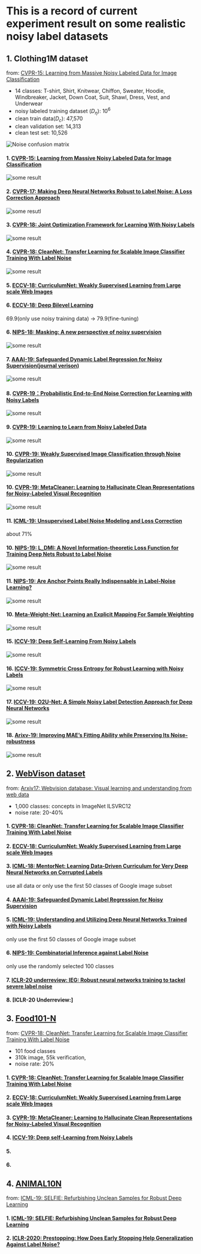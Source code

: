 
# This is a record of current experiment result on some realistic noisy label datasets

## 1. Clothing1M dataset
from: [CVPR-15: Learning from Massive Noisy Labeled Data for Image Classification](https://www.cv-foundation.org/openaccess/content_cvpr_2015/papers/Xiao_Learning_From_Massive_2015_CVPR_paper.pdf)
 + 14 classes: T-shirt, Shirt, Knitwear, Chiffon, Sweater, Hoodie, Windbreaker, Jacket, Down Coat, Suit, Shawl, Dress, Vest, and Underwear
 + noisy labeled training dataset ($D_\eta$): $10^6$
 + clean train data($D_c$): 47,570
 + clean validation set: 14,313
 + clean test set: 10,526
 
 ![Noise confusion matrix](https://github.com/guixianjin/Some-research-on-noisy-labels/blob/master/PicturesForClothing1M/Clothing1Mnoise_transition_matrix.png) 
 
 
#### 1. [CVPR-15: Learning from Massive Noisy Labeled Data for Image Classification]()
![some result](https://github.com/guixianjin/Some-research-on-noisy-labels/blob/master/PicturesForClothing1M/Clothing1MResult.png)


#### 2. [CVPR-17: Making Deep Neural Networks Robust to Label Noise: A Loss Correction Approach](https://arxiv.org/pdf/1609.03683.pdf)
![some resutl](https://github.com/guixianjin/Some-research-on-noisy-labels/blob/master/PicturesForClothing1M/cvpr17_result.PNG)

#### 3. [CVPR-18: Joint Optimization Framework for Learning With Noisy Labels](https://arxiv.org/pdf/1803.11364v1.pdf)
![some result](https://github.com/guixianjin/Some-research-on-noisy-labels/blob/master/PicturesForClothing1M/cvpr18_result.PNG)

#### 4. [CVPR-18: CleanNet: Transfer Learning for Scalable Image Classifier Training With Label Noise](https://arxiv.org/pdf/1711.07131.pdf)
![some result](https://github.com/guixianjin/Some-research-on-noisy-labels/blob/master/PicturesForClothing1M/clean_net.PNG)
#### 5. [ECCV-18: CurriculumNet: Weakly Supervised Learning from Large scale Web Images]()
#### 6. [ECCV-18: Deep Bilevel Learning](http://openaccess.thecvf.com/content_ECCV_2018/papers/Simon_Jenni_Deep_Bilevel_Learning_ECCV_2018_paper.pdf)
69.9(only use noisy training data) -> 79.9(fine-tuning)

#### 6. [NIPS-18: Masking: A new perspective of noisy supervision](https://arxiv.org/pdf/1805.08193.pdf)

![some result](https://github.com/guixianjin/Some-research-on-noisy-labels/blob/master/PicturesForClothing1M/Masking-Clothing1M.PNG)

#### 7. [AAAI-19: Safeguarded Dynamic Label Regression for Noisy Supervision(journal verison)](https://arxiv.org/abs/1903.02152?context=cs.CV)
![some result](https://github.com/guixianjin/Some-research-on-noisy-labels/blob/master/PicturesForClothing1M/LCNN.PNG)

#### 8. [CVPR-19：Probabilistic End-to-End Noise Correction for Learning with Noisy Labels](https://arxiv.org/pdf/1903.07788.pdf)
![some result](https://github.com/guixianjin/Some-research-on-noisy-labels/blob/master/PicturesForClothing1M/pencil2.PNG)

#### 9. [CVPR-19: Learning to Learn from Noisy Labeled Data](http://openaccess.thecvf.com/content_CVPR_2019/papers/Li_Learning_to_Learn_From_Noisy_Labeled_Data_CVPR_2019_paper.pdf)
![some result](https://github.com/guixianjin/Some-research-on-noisy-labels/blob/master/PicturesForClothing1M/Learning2Learn.PNG)

#### 10. [CVPR-19: Weakly Supervised Image Classification through Noise Regularization](http://openaccess.thecvf.com/content_CVPR_2019/papers/Hu_Weakly_Supervised_Image_Classification_Through_Noise_Regularization_CVPR_2019_paper.pdf)
![some result](https://github.com/guixianjin/Some-research-on-noisy-labels/blob/master/PicturesForClothing1M/weakly-supervised-Clothing1M.PNG)

#### 10. [CVPR-19: MetaCleaner: Learning to Hallucinate Clean Representations for Noisy-Labeled Visual Recognition](http://openaccess.thecvf.com/content_CVPR_2019/papers/Zhang_MetaCleaner_Learning_to_Hallucinate_Clean_Representations_for_Noisy-Labeled_Visual_Recognition_CVPR_2019_paper.pdf)
![some result](https://github.com/guixianjin/Some-research-on-noisy-labels/blob/master/PicturesForClothing1M/MetaCleaner.PNG)

#### 11. [ICML-19: Unsupervised Label Noise Modeling and Loss Correction](https://arxiv.org/pdf/1904.11238v2.pdf)
about 71%
#### 10. [NIPS-19: L_DMI: A Novel Information-theoretic Loss Function for Training Deep Nets Robust to Label Noise](https://arxiv.org/pdf/1909.03388.pdf)
![some result](https://github.com/guixianjin/Some-research-on-noisy-labels/blob/master/PicturesForClothing1M/DMI.PNG)
#### 11. [NIPS-19: Are Anchor Points Really Indispensable in Label-Noise Learning?]()
![some result](https://github.com/guixianjin/Some-research-on-noisy-labels/blob/master/PicturesForClothing1M/anchor-Clothing1M.PNG)

#### 10. [Meta-Weight-Net: Learning an Explicit Mapping For Sample Weighting](https://papers.nips.cc/paper/8467-meta-weight-net-learning-an-explicit-mapping-for-sample-weighting.pdf)
![some result](https://github.com/guixianjin/Some-research-on-noisy-labels/blob/master/PicturesForClothing1M/Meta-weight-Net-Clothing1M.PNG)


#### 15. [ICCV-19: Deep Self-Learning From Noisy Labels ](http://openaccess.thecvf.com/content_ICCV_2019/papers/Han_Deep_Self-Learning_From_Noisy_Labels_ICCV_2019_paper.pdf)
![some result](https://github.com/guixianjin/Some-research-on-noisy-labels/blob/master/PicturesForClothing1M/Deep-self-Clothing1M.PNG)

#### 16. [ICCV-19: Symmetric Cross Entropy for Robust Learning with Noisy Labels](http://openaccess.thecvf.com/content_ICCV_2019/papers/Wang_Symmetric_Cross_Entropy_for_Robust_Learning_With_Noisy_Labels_ICCV_2019_paper.pdf)
![some result](https://github.com/guixianjin/Some-research-on-noisy-labels/blob/master/PicturesForClothing1M/Symmetric-CE-Clothing1M.PNG)
#### 17. [ICCV-19: O2U-Net: A Simple Noisy Label Detection Approach for Deep Neural Networks](http://openaccess.thecvf.com/content_ICCV_2019/papers/Huang_O2U-Net_A_Simple_Noisy_Label_Detection_Approach_for_Deep_Neural_ICCV_2019_paper.pdf)
![some result](https://github.com/guixianjin/Some-research-on-noisy-labels/blob/master/PicturesForClothing1M/O2U-Net-Clothing1M.PNG)

#### 18. [Arixv-19: Improving MAE’s Fitting Ability while Preserving Its Noise-robustness](https://arxiv.org/pdf/1903.12141.pdf)
![some result](https://github.com/guixianjin/Some-research-on-noisy-labels/blob/master/PicturesForClothing1M/IMAE.PNG)






## 2. [WebVison dataset](http://www.vision.ee.ethz.ch/webvision/index.html)
from: [Arxiv17: Webvision database: Visual learning and understanding from web data](https://arxiv.org/pdf/1708.02862.pdf)
+ 1,000 classes: concepts in ImageNet ILSVRC12
+ noise rate: 20-40%

#### 1. [CVPR-18: CleanNet: Transfer Learning for Scalable Image Classifier Training With Label Noise]()
#### 2. [ECCV-18: CurriculumNet: Weakly Supervised Learning from Large scale Web Images]()
#### 3. [ICML-18: MentorNet: Learning Data-Driven Curriculum for Very Deep Neural Networks on Corrupted Labels](http://proceedings.mlr.press/v80/jiang18c/jiang18c.pdf)
use all data or only use the first 50 classes of Google image subset
#### 4. [AAAI-19: Safeguarded Dynamic Label Regression for Noisy Supervision]()

#### 5. [ICML-19:	Understanding and Utilizing Deep Neural Networks Trained with Noisy Labels]()
only use the first 50 classes of Google image subset
#### 6. [NIPS-19: Combinatorial Inference against Label Noise]()
only use the randomly selected 100 classes

#### 7. [ICLR-20 underreview: IEG: Robust neural networks training to tackel severe label noise]()

#### 8. [ICLR-20 Underreview:]


## 3. [Food101-N](https://kuanghuei.github.io/Food-101N/)
from: [CVPR-18: CleanNet: Transfer Learning for Scalable Image Classifier Training With Label Noise]()
+ 101 food classes 
+ 310k image, 55k verification, 
+ noise rate: 20%

#### 1. [CVPR-18: CleanNet: Transfer Learning for Scalable Image Classifier Training With Label Noise]()
#### 2. [ECCV-18: CurriculumNet: Weakly Supervised Learning from Large scale Web Images]()
#### 3. [CVPR-19: MetaCleaner: Learning to Hallucinate Clean Representations for Noisy-Labeled Visual Recognition](http://openaccess.thecvf.com/content_CVPR_2019/papers/Zhang_MetaCleaner_Learning_to_Hallucinate_Clean_Representations_for_Noisy-Labeled_Visual_Recognition_CVPR_2019_paper.pdf)
#### 4. [ICCV-19: Deep self-Learning from Noisy Labels]()
#### 5.
#### 6.






## 4. [ANIMAL10N](https://dm.kaist.ac.kr/datasets/animal10n)
from: [ICML-19: SELFIE: Refurbishing Unclean Samples for Robust Deep Learning]()
#### 1. [ICML-19: SELFIE: Refurbishing Unclean Samples for Robust Deep Learning]()
#### 2. [ICLR-2020: Prestopping: How Does Early Stopping Help Generalization Against Label Noise?]()

